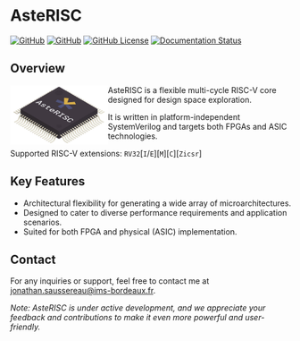 # AsteRISC

[![GitHub](https://img.shields.io/badge/GitHub-AsteRISC-blue.svg?logo=github)](https://github.com/jsaussereau/AsteRISC)
[![GitHub](https://img.shields.io/badge/GitHub-AsteRISC--core-blue.svg?logo=github)](https://github.com/jsaussereau/AsteRISC-core)
[![GitHub License](https://img.shields.io/github/license/jsaussereau/AsteRISC)](https://github.com/jsaussereau/AsteRISC/blob/main/LICENSE)
[![Documentation Status](https://readthedocs.org/projects/asterisc/badge/?version=latest)](https://asterism.readthedocs.io)

## Overview

<img src="docs/source/images/asterisc_infog.png" align="left" width="175"/>

AsteRISC is a flexible multi-cycle RISC-V core designed for design space exploration. 

It is written in platform-independent SystemVerilog and targets both FPGAs and ASIC technologies.

Supported RISC-V extensions: `RV32`[`I`/`E`][`M`][`C`][`Zicsr`]

## Key Features

- Architectural flexibility for generating a wide array of microarchitectures.
- Designed to cater to diverse performance requirements and application scenarios.
- Suited for both FPGA and physical (ASIC) implementation.

## Contact

For any inquiries or support, feel free to contact me at jonathan.saussereau@ims-bordeaux.fr.

*Note: AsteRISC is under active development, and we appreciate your feedback and contributions to make it even more powerful and user-friendly.*
